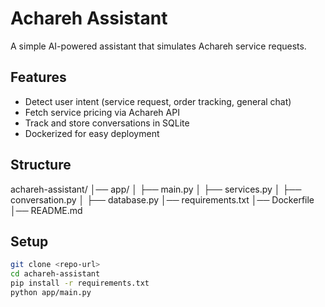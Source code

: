 # Achareh Assistant

A simple AI-powered assistant that simulates Achareh service requests.

## Features
- Detect user intent (service request, order tracking, general chat)
- Fetch service pricing via Achareh API
- Track and store conversations in SQLite
- Dockerized for easy deployment

## Structure

achareh-assistant/
│── app/
│   ├── main.py
│   ├── services.py
│   ├── conversation.py
│   ├── database.py
│── requirements.txt
│── Dockerfile
│── README.md


## Setup

```bash
git clone <repo-url>
cd achareh-assistant
pip install -r requirements.txt
python app/main.py
